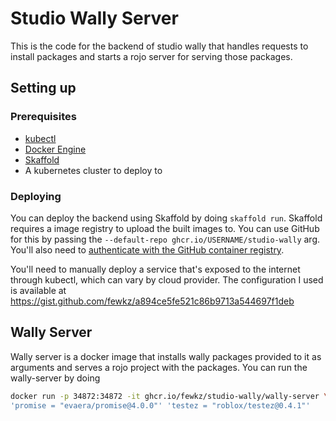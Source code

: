 # Studio Wally Server

This is the code for the backend of studio wally that handles requests to install packages and starts a rojo server for serving those packages.

## Setting up

### Prerequisites
- [kubectl](https://kubernetes.io/docs/tasks/tools/#kubectl/)
- [Docker Engine](https://docs.docker.com/engine/install/)
- [Skaffold](https://skaffold.dev/)
- A kubernetes cluster to deploy to

### Deploying

You can deploy the backend using Skaffold by doing `skaffold run`. Skaffold requires a image registry to upload the built images to. You can use GitHub for this by passing the `--default-repo ghcr.io/USERNAME/studio-wally` arg. You'll also need to [authenticate with the GitHub container registry](https://docs.github.com/en/packages/working-with-a-github-packages-registry/working-with-the-container-registry#authenticating-to-the-container-registry).

You'll need to manually deploy a service that's exposed to the internet through kubectl, which can vary by cloud provider. The configuration I used is available at https://gist.github.com/fewkz/a894ce5fe521c86b9713a544697f1deb

## Wally Server

Wally server is a docker image that installs wally packages provided to it as arguments and serves a rojo project with the packages.
You can run the wally-server by doing
```sh
docker run -p 34872:34872 -it ghcr.io/fewkz/studio-wally/wally-server \
'promise = "evaera/promise@4.0.0"' 'testez = "roblox/testez@0.4.1"'
```